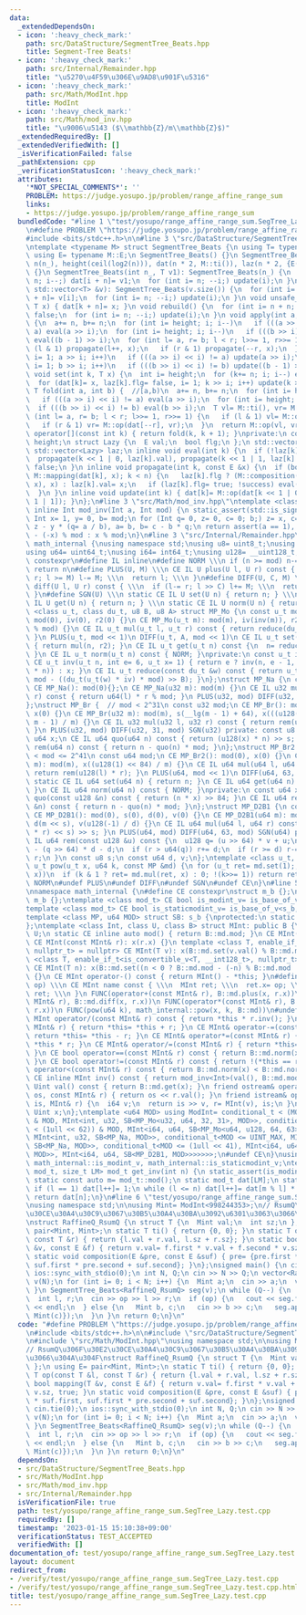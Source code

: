 ```yaml
---
data:
  _extendedDependsOn:
  - icon: ':heavy_check_mark:'
    path: src/DataStructure/SegmentTree_Beats.hpp
    title: Segment-Tree Beats!
  - icon: ':heavy_check_mark:'
    path: src/Internal/Remainder.hpp
    title: "\u5270\u4F59\u306E\u9AD8\u901F\u5316"
  - icon: ':heavy_check_mark:'
    path: src/Math/ModInt.hpp
    title: ModInt
  - icon: ':heavy_check_mark:'
    path: src/Math/mod_inv.hpp
    title: "\u9006\u5143 ($\\mathbb{Z}/m\\mathbb{Z}$)"
  _extendedRequiredBy: []
  _extendedVerifiedWith: []
  _isVerificationFailed: false
  _pathExtension: cpp
  _verificationStatusIcon: ':heavy_check_mark:'
  attributes:
    '*NOT_SPECIAL_COMMENTS*': ''
    PROBLEM: https://judge.yosupo.jp/problem/range_affine_range_sum
    links:
    - https://judge.yosupo.jp/problem/range_affine_range_sum
  bundledCode: "#line 1 \"test/yosupo/range_affine_range_sum.SegTree_Lazy.test.cpp\"\
    \n#define PROBLEM \"https://judge.yosupo.jp/problem/range_affine_range_sum\"\n\
    #include <bits/stdc++.h>\n\n#line 3 \"src/DataStructure/SegmentTree_Beats.hpp\"\
    \ntemplate <typename M> struct SegmentTree_Beats {\n using T= typename M::T;\n\
    \ using E= typename M::E;\n SegmentTree_Beats() {}\n SegmentTree_Beats(int n_):\
    \ n(n_), height(ceil(log2(n))), dat(n * 2, M::ti()), laz(n * 2, {E(), false})\
    \ {}\n SegmentTree_Beats(int n_, T v1): SegmentTree_Beats(n_) {\n  for (int i=\
    \ n; i--;) dat[i + n]= v1;\n  for (int i= n; --i;) update(i);\n }\n SegmentTree_Beats(const\
    \ std::vector<T> &v): SegmentTree_Beats(v.size()) {\n  for (int i= n; i--;) dat[i\
    \ + n]= v[i];\n  for (int i= n; --i;) update(i);\n }\n void unsafe_set(int k,\
    \ T x) { dat[k + n]= x; }\n void rebuild() {\n  for (int i= n + n; i--;) laz[i].flg=\
    \ false;\n  for (int i= n; --i;) update(i);\n }\n void apply(int a, int b, E x)\
    \ {\n  a+= n, b+= n;\n  for (int i= height; i; i--)\n   if (((a >> i) << i) !=\
    \ a) eval(a >> i);\n  for (int i= height; i; i--)\n   if (((b >> i) << i) != b)\
    \ eval((b - 1) >> i);\n  for (int l= a, r= b; l < r; l>>= 1, r>>= 1) {\n   if\
    \ (l & 1) propagate(l++, x);\n   if (r & 1) propagate(--r, x);\n  }\n  for (int\
    \ i= 1; a >> i; i++)\n   if (((a >> i) << i) != a) update(a >> i);\n  for (int\
    \ i= 1; b >> i; i++)\n   if (((b >> i) << i) != b) update((b - 1) >> i);\n }\n\
    \ void set(int k, T x) {\n  int i= height;\n  for (k+= n; i; i--) eval(k >> i);\n\
    \  for (dat[k]= x, laz[k].flg= false, i= 1; k >> i; i++) update(k >> i);\n }\n\
    \ T fold(int a, int b) {  //[a,b)\n  a+= n, b+= n;\n  for (int i= height; i; i--)\n\
    \   if (((a >> i) << i) != a) eval(a >> i);\n  for (int i= height; i; i--)\n \
    \  if (((b >> i) << i) != b) eval(b >> i);\n  T vl= M::ti(), vr= M::ti();\n  for\
    \ (int l= a, r= b; l < r; l>>= 1, r>>= 1) {\n   if (l & 1) vl= M::op(vl, dat[l++]);\n\
    \   if (r & 1) vr= M::op(dat[--r], vr);\n  }\n  return M::op(vl, vr);\n }\n T\
    \ operator[](const int k) { return fold(k, k + 1); }\nprivate:\n const int n,\
    \ height;\n struct Lazy {\n  E val;\n  bool flg;\n };\n std::vector<T> dat;\n\
    \ std::vector<Lazy> laz;\n inline void eval(int k) {\n  if (!laz[k].flg) return;\n\
    \  propagate(k << 1 | 0, laz[k].val), propagate(k << 1 | 1, laz[k].val);\n  laz[k].flg=\
    \ false;\n }\n inline void propagate(int k, const E &x) {\n  if (bool success=\
    \ M::mapping(dat[k], x); k < n) {\n   laz[k].flg ? (M::composition(laz[k].val,\
    \ x), x) : laz[k].val= x;\n   if (laz[k].flg= true; !success) eval(k), update(k);\n\
    \  }\n }\n inline void update(int k) { dat[k]= M::op(dat[k << 1 | 0], dat[k <<\
    \ 1 | 1]); }\n};\n#line 3 \"src/Math/mod_inv.hpp\"\ntemplate <class Int> constexpr\
    \ inline Int mod_inv(Int a, Int mod) {\n static_assert(std::is_signed_v<Int>);\n\
    \ Int x= 1, y= 0, b= mod;\n for (Int q= 0, z= 0, c= 0; b;) z= x, c= a, x= y, y=\
    \ z - y * (q= a / b), a= b, b= c - b * q;\n return assert(a == 1), x < 0 ? mod\
    \ - (-x) % mod : x % mod;\n}\n#line 3 \"src/Internal/Remainder.hpp\"\nnamespace\
    \ math_internal {\nusing namespace std;\nusing u8= uint8_t;\nusing u32= uint32_t;\n\
    using u64= uint64_t;\nusing i64= int64_t;\nusing u128= __uint128_t;\n#define CE\
    \ constexpr\n#define IL inline\n#define NORM \\\n if (n >= mod) n-= mod; \\\n\
    \ return n\n#define PLUS(U, M) \\\n CE IL U plus(U l, U r) const { \\\n  if (l+=\
    \ r; l >= M) l-= M; \\\n  return l; \\\n }\n#define DIFF(U, C, M) \\\n CE IL U\
    \ diff(U l, U r) const { \\\n  if (l-= r; l >> C) l+= M; \\\n  return l; \\\n\
    \ }\n#define SGN(U) \\\n static CE IL U set(U n) { return n; } \\\n static CE\
    \ IL U get(U n) { return n; } \\\n static CE IL U norm(U n) { return n; }\ntemplate\
    \ <class u_t, class du_t, u8 B, u8 A> struct MP_Mo {\n const u_t mod;\n CE MP_Mo():\
    \ mod(0), iv(0), r2(0) {}\n CE MP_Mo(u_t m): mod(m), iv(inv(m)), r2(-du_t(mod)\
    \ % mod) {}\n CE IL u_t mul(u_t l, u_t r) const { return reduce(du_t(l) * r);\
    \ }\n PLUS(u_t, mod << 1)\n DIFF(u_t, A, mod << 1)\n CE IL u_t set(u_t n) const\
    \ { return mul(n, r2); }\n CE IL u_t get(u_t n) const {\n  n= reduce(n);\n  NORM;\n\
    \ }\n CE IL u_t norm(u_t n) const { NORM; }\nprivate:\n const u_t iv, r2;\n static\
    \ CE u_t inv(u_t n, int e= 6, u_t x= 1) { return e ? inv(n, e - 1, x * (2 - x\
    \ * n)) : x; }\n CE IL u_t reduce(const du_t &w) const { return u_t(w >> B) +\
    \ mod - ((du_t(u_t(w) * iv) * mod) >> B); }\n};\nstruct MP_Na {\n const u32 mod;\n\
    \ CE MP_Na(): mod(0){};\n CE MP_Na(u32 m): mod(m) {}\n CE IL u32 mul(u32 l, u32\
    \ r) const { return u64(l) * r % mod; }\n PLUS(u32, mod) DIFF(u32, 31, mod) SGN(u32)\n\
    };\nstruct MP_Br {  // mod < 2^31\n const u32 mod;\n CE MP_Br(): mod(0), s(0),\
    \ x(0) {}\n CE MP_Br(u32 m): mod(m), s(__lg(m - 1) + 64), x(((u128(1) << s) +\
    \ m - 1) / m) {}\n CE IL u32 mul(u32 l, u32 r) const { return rem(u64(l) * r);\
    \ }\n PLUS(u32, mod) DIFF(u32, 31, mod) SGN(u32) private: const u8 s;\n const\
    \ u64 x;\n CE IL u64 quo(u64 n) const { return (u128(x) * n) >> s; }\n CE IL u32\
    \ rem(u64 n) const { return n - quo(n) * mod; }\n};\nstruct MP_Br2 {  // 2^20\
    \ < mod <= 2^41\n const u64 mod;\n CE MP_Br2(): mod(0), x(0) {}\n CE MP_Br2(u64\
    \ m): mod(m), x((u128(1) << 84) / m) {}\n CE IL u64 mul(u64 l, u64 r) const {\
    \ return rem(u128(l) * r); }\n PLUS(u64, mod << 1)\n DIFF(u64, 63, mod << 1)\n\
    \ static CE IL u64 set(u64 n) { return n; }\n CE IL u64 get(u64 n) const { NORM;\
    \ }\n CE IL u64 norm(u64 n) const { NORM; }\nprivate:\n const u64 x;\n CE IL u128\
    \ quo(const u128 &n) const { return (n * x) >> 84; }\n CE IL u64 rem(const u128\
    \ &n) const { return n - quo(n) * mod; }\n};\nstruct MP_D2B1 {\n const u64 mod;\n\
    \ CE MP_D2B1(): mod(0), s(0), d(0), v(0) {}\n CE MP_D2B1(u64 m): mod(m), s(__builtin_clzll(m)),\
    \ d(m << s), v(u128(-1) / d) {}\n CE IL u64 mul(u64 l, u64 r) const { return rem((u128(l)\
    \ * r) << s) >> s; }\n PLUS(u64, mod) DIFF(u64, 63, mod) SGN(u64) private: CE\
    \ IL u64 rem(const u128 &u) const {\n  u128 q= (u >> 64) * v + u;\n  u64 r= u64(u)\
    \ - (q >> 64) * d - d;\n  if (r > u64(q)) r+= d;\n  if (r >= d) r-= d;\n  return\
    \ r;\n }\n const u8 s;\n const u64 d, v;\n};\ntemplate <class u_t, class MP> CE\
    \ u_t pow(u_t x, u64 k, const MP &md) {\n for (u_t ret= md.set(1);; x= md.mul(x,\
    \ x))\n  if (k & 1 ? ret= md.mul(ret, x) : 0; !(k>>= 1)) return ret;\n}\n#undef\
    \ NORM\n#undef PLUS\n#undef DIFF\n#undef SGN\n#undef CE\n}\n#line 5 \"src/Math/ModInt.hpp\"\
    \nnamespace math_internal {\n#define CE constexpr\nstruct m_b {};\nstruct s_b:\
    \ m_b {};\ntemplate <class mod_t> CE bool is_modint_v= is_base_of_v<m_b, mod_t>;\n\
    template <class mod_t> CE bool is_staticmodint_v= is_base_of_v<s_b, mod_t>;\n\
    template <class MP, u64 MOD> struct SB: s_b {\nprotected:\n static CE MP md= MP(MOD);\n\
    };\ntemplate <class Int, class U, class B> struct MInt: public B {\n using Uint=\
    \ U;\n static CE inline auto mod() { return B::md.mod; }\n CE MInt(): x(0) {}\n\
    \ CE MInt(const MInt& r): x(r.x) {}\n template <class T, enable_if_t<is_modint_v<T>,\
    \ nullptr_t> = nullptr> CE MInt(T v): x(B::md.set(v.val() % B::md.mod)) {}\n template\
    \ <class T, enable_if_t<is_convertible_v<T, __int128_t>, nullptr_t> = nullptr>\
    \ CE MInt(T n): x(B::md.set((n < 0 ? B::md.mod - (-n) % B::md.mod : n % B::md.mod)))\
    \ {}\n CE MInt operator-() const { return MInt() - *this; }\n#define FUNC(name,\
    \ op) \\\n CE MInt name const { \\\n  MInt ret; \\\n  ret.x= op; \\\n  return\
    \ ret; \\\n }\n FUNC(operator+(const MInt& r), B::md.plus(x, r.x))\n FUNC(operator-(const\
    \ MInt& r), B::md.diff(x, r.x))\n FUNC(operator*(const MInt& r), B::md.mul(x,\
    \ r.x))\n FUNC(pow(u64 k), math_internal::pow(x, k, B::md))\n#undef FUNC\n CE\
    \ MInt operator/(const MInt& r) const { return *this * r.inv(); }\n CE MInt& operator+=(const\
    \ MInt& r) { return *this= *this + r; }\n CE MInt& operator-=(const MInt& r) {\
    \ return *this= *this - r; }\n CE MInt& operator*=(const MInt& r) { return *this=\
    \ *this * r; }\n CE MInt& operator/=(const MInt& r) { return *this= *this / r;\
    \ }\n CE bool operator==(const MInt& r) const { return B::md.norm(x) == B::md.norm(r.x);\
    \ }\n CE bool operator!=(const MInt& r) const { return !(*this == r); }\n CE bool\
    \ operator<(const MInt& r) const { return B::md.norm(x) < B::md.norm(r.x); }\n\
    \ CE inline MInt inv() const { return mod_inv<Int>(val(), B::md.mod); }\n CE inline\
    \ Uint val() const { return B::md.get(x); }\n friend ostream& operator<<(ostream&\
    \ os, const MInt& r) { return os << r.val(); }\n friend istream& operator>>(istream&\
    \ is, MInt& r) {\n  i64 v;\n  return is >> v, r= MInt(v), is;\n }\nprivate:\n\
    \ Uint x;\n};\ntemplate <u64 MOD> using ModInt= conditional_t < (MOD < (1 << 30))\
    \ & MOD, MInt<int, u32, SB<MP_Mo<u32, u64, 32, 31>, MOD>>, conditional_t<(MOD\
    \ < (1ull << 62)) & MOD, MInt<i64, u64, SB<MP_Mo<u64, u128, 64, 63>, MOD>>, conditional_t<MOD<INT_MAX,\
    \ MInt<int, u32, SB<MP_Na, MOD>>, conditional_t<MOD <= UINT_MAX, MInt<i64, u32,\
    \ SB<MP_Na, MOD>>, conditional_t<MOD <= (1ull << 41), MInt<i64, u64, SB<MP_Br2,\
    \ MOD>>, MInt<i64, u64, SB<MP_D2B1, MOD>>>>>>>;\n#undef CE\n}\nusing math_internal::ModInt,\
    \ math_internal::is_modint_v, math_internal::is_staticmodint_v;\ntemplate <class\
    \ mod_t, size_t LM> mod_t get_inv(int n) {\n static_assert(is_modint_v<mod_t>);\n\
    \ static const auto m= mod_t::mod();\n static mod_t dat[LM];\n static int l= 1;\n\
    \ if (l == 1) dat[l++]= 1;\n while (l <= n) dat[l++]= dat[m % l] * (m - m / l);\n\
    \ return dat[n];\n}\n#line 6 \"test/yosupo/range_affine_range_sum.SegTree_Lazy.test.cpp\"\
    \nusing namespace std;\n\nusing Mint= ModInt<998244353>;\n// RsumQ\u306F\u30E2\
    \u30CE\u30A4\u30C9\u3067\u30B5\u30A4\u30BA\u3092\u6301\u3063\u3066\u304A\u304F\
    \nstruct RaffineQ_RsumQ {\n struct T {\n  Mint val;\n  int sz;\n };\n using E=\
    \ pair<Mint, Mint>;\n static T ti() { return {0, 0}; }\n static T op(const T &l,\
    \ const T &r) { return {l.val + r.val, l.sz + r.sz}; }\n static bool mapping(T\
    \ &v, const E &f) { return v.val= f.first * v.val + f.second * v.sz, true; }\n\
    \ static void composition(E &pre, const E &suf) { pre= {pre.first * suf.first,\
    \ suf.first * pre.second + suf.second}; }\n};\nsigned main() {\n cin.tie(0);\n\
    \ ios::sync_with_stdio(0);\n int N, Q;\n cin >> N >> Q;\n vector<RaffineQ_RsumQ::T>\
    \ v(N);\n for (int i= 0; i < N; i++) {\n  Mint a;\n  cin >> a;\n  v[i]= {a, 1};\n\
    \ }\n SegmentTree_Beats<RaffineQ_RsumQ> seg(v);\n while (Q--) {\n  bool op;\n\
    \  int l, r;\n  cin >> op >> l >> r;\n  if (op) {\n   cout << seg.fold(l, r).val\
    \ << endl;\n  } else {\n   Mint b, c;\n   cin >> b >> c;\n   seg.apply(l, r, {Mint(b),\
    \ Mint(c)});\n  }\n }\n return 0;\n}\n"
  code: "#define PROBLEM \"https://judge.yosupo.jp/problem/range_affine_range_sum\"\
    \n#include <bits/stdc++.h>\n\n#include \"src/DataStructure/SegmentTree_Beats.hpp\"\
    \n#include \"src/Math/ModInt.hpp\"\nusing namespace std;\n\nusing Mint= ModInt<998244353>;\n\
    // RsumQ\u306F\u30E2\u30CE\u30A4\u30C9\u3067\u30B5\u30A4\u30BA\u3092\u6301\u3063\
    \u3066\u304A\u304F\nstruct RaffineQ_RsumQ {\n struct T {\n  Mint val;\n  int sz;\n\
    \ };\n using E= pair<Mint, Mint>;\n static T ti() { return {0, 0}; }\n static\
    \ T op(const T &l, const T &r) { return {l.val + r.val, l.sz + r.sz}; }\n static\
    \ bool mapping(T &v, const E &f) { return v.val= f.first * v.val + f.second *\
    \ v.sz, true; }\n static void composition(E &pre, const E &suf) { pre= {pre.first\
    \ * suf.first, suf.first * pre.second + suf.second}; }\n};\nsigned main() {\n\
    \ cin.tie(0);\n ios::sync_with_stdio(0);\n int N, Q;\n cin >> N >> Q;\n vector<RaffineQ_RsumQ::T>\
    \ v(N);\n for (int i= 0; i < N; i++) {\n  Mint a;\n  cin >> a;\n  v[i]= {a, 1};\n\
    \ }\n SegmentTree_Beats<RaffineQ_RsumQ> seg(v);\n while (Q--) {\n  bool op;\n\
    \  int l, r;\n  cin >> op >> l >> r;\n  if (op) {\n   cout << seg.fold(l, r).val\
    \ << endl;\n  } else {\n   Mint b, c;\n   cin >> b >> c;\n   seg.apply(l, r, {Mint(b),\
    \ Mint(c)});\n  }\n }\n return 0;\n}\n"
  dependsOn:
  - src/DataStructure/SegmentTree_Beats.hpp
  - src/Math/ModInt.hpp
  - src/Math/mod_inv.hpp
  - src/Internal/Remainder.hpp
  isVerificationFile: true
  path: test/yosupo/range_affine_range_sum.SegTree_Lazy.test.cpp
  requiredBy: []
  timestamp: '2023-01-15 15:10:38+09:00'
  verificationStatus: TEST_ACCEPTED
  verifiedWith: []
documentation_of: test/yosupo/range_affine_range_sum.SegTree_Lazy.test.cpp
layout: document
redirect_from:
- /verify/test/yosupo/range_affine_range_sum.SegTree_Lazy.test.cpp
- /verify/test/yosupo/range_affine_range_sum.SegTree_Lazy.test.cpp.html
title: test/yosupo/range_affine_range_sum.SegTree_Lazy.test.cpp
---
```

